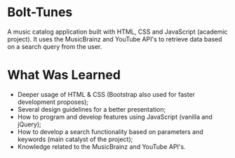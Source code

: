 # Bolt-Tunes
A music catalog application built with HTML, CSS and JavaScript (academic project). It uses the MusicBrainz and YouTube API's to retrieve data based on a search query from the user. 

# What Was Learned
 
* Deeper usage of HTML & CSS (Bootstrap also used for faster development proposes);
* Several design guidelines for a better presentation;
* How to program and develop features using JavaScript (vanilla and jQuery);
* How to develop a search functionality based on parameters and keywords (main catalyst of the project);
* Knowledge related to the MusicBrainz and YouTube API's.
